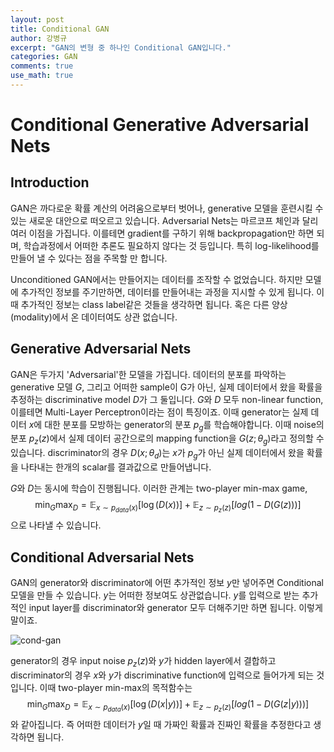 ```yaml
---
layout: post
title: Conditional GAN
author: 강병규
excerpt: "GAN의 변형 중 하나인 Conditional GAN입니다."
categories: GAN
comments: true
use_math: true
---
```

# Conditional Generative Adversarial Nets

## Introduction

GAN은 까다로운 확률 계산의 어려움으로부터 벗어나, generative 모델을 훈련시킬 수 있는 새로운 대안으로 떠오르고 있습니다. Adversarial Nets는 마르코프 체인과 달리 여러 이점을 가집니다. 이를테면 gradient를 구하기 위해 backpropagation만 하면 되며, 학습과정에서 어떠한 추론도 필요하지 않다는 것 등입니다. 특히 log-likelihood를 만들어 낼 수 있다는 점을 주목할 만 합니다.

Unconditioned GAN에서는 만들어지는 데이터를 조작할 수 없었습니다. 하지만 모델에 추가적인 정보를 주기만하면, 데이터를 만들어내는 과정을 지시할 수 있게 됩니다. 이때 추가적인 정보는 class label같은 것들을 생각하면 됩니다. 혹은 다른 양상(modality)에서 온 데이터여도 상관 없습니다.

## Generative Adversarial Nets

GAN은 두가지 'Adversarial'한 모델을 가집니다. 데이터의 분포를 파악하는 generative 모델 ${G}$, 그리고 어떠한 sample이 G가 아닌, 실제 데이터에서 왔을 확률을 추정하는 discriminative model ${D}$가 그 둘입니다. ${G}$와 ${D}$ 모두 non-linear function, 이를테면 Multi-Layer Perceptron이라는 점이 특징이죠.
이때 generator는 실제 데이터 ${x}$에 대한 분포를 모방하는 generator의 분포 ${p_g}$를 학습해야합니다. 이때 noise의 분포 ${p_z{(z)}}$에서 실제 데이터 공간으로의 mapping function을 ${G(z;\theta_g)}$라고 정의할 수 있습니다. discriminator의 경우 ${D(x;\theta_d)}$는 ${x}$가 ${p_g}$가 아닌 실제 데이터에서 왔을 확률을 나타내는 한개의 scalar를 결과값으로 만들어냅니다.

${G}$와 ${D}$는 동시에 학습이 진행됩니다. 이러한 관계는 two-player min-max game, $${\min_G \max_D = \mathbb{E}_{x\sim {p_{data}(x)}}[\log(D(x))] + \mathbb{E}_{z\sim {p_z(z)}} [log(1-D(G(z)))]}$$으로 나타낼 수 있습니다.


## Conditional Adversarial Nets

GAN의 generator와 discriminator에 어떤 추가적인 정보 ${y}$만 넣어주면 Conditional 모델을 만들 수 있습니다. ${y}$는 어떠한 정보여도 상관없습니다. ${y}$를 입력으로 받는 추가적인 input layer를 discriminator와 generator 모두 더해주기만 하면 됩니다. 이렇게 말이죠.

![cond-gan](https://user-images.githubusercontent.com/25279765/28810813-acb1b642-76c6-11e7-94cc-cf5cdeb579d4.PNG)

generator의 경우 input noise ${p_z(z)}$와 ${y}$가 hidden layer에서 결합하고 discriminator의 경우 ${x}$와 ${y}$가 discriminative function에 입력으로 들어가게 되는 것입니다. 이때 two-player min-max의 목적함수는 $${\min_G \max_D = \mathbb{E}_{x\sim {p_{data}(x)}}[\log(D(x \lvert y))] + \mathbb{E}_{z\sim {p_z(z)}} [log(1-D(G(z \lvert y)))]}$$와 같아집니다. 즉 어떠한 데이터가 ${y}$일 때 가짜인 확률과 진짜인 확률을 추정한다고 생각하면 됩니다.

